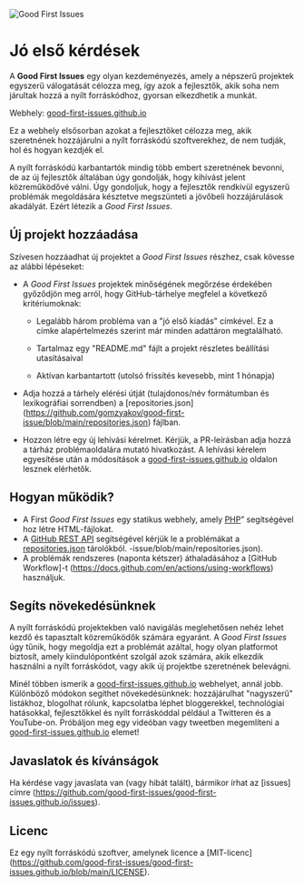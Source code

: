 ![Good First Issues](./assets/github/social-preview.png)

# Jó első kérdések

A **Good First Issues** egy olyan kezdeményezés, amely a népszerű projektek egyszerű válogatását célozza meg, így azok a fejlesztők, akik soha nem járultak hozzá a nyílt forráskódhoz, gyorsan elkezdhetik a munkát.

Webhely: [good-first-issues.github.io](https://good-first-issues.github.io)

Ez a webhely elsősorban azokat a fejlesztőket célozza meg, akik szeretnének hozzájárulni a nyílt forráskódú szoftverekhez, de nem tudják, hol és hogyan kezdjék el.

A nyílt forráskódú karbantartók mindig több embert szeretnének bevonni, de az új fejlesztők általában úgy gondolják, hogy kihívást jelent közreműködővé válni. Úgy gondoljuk, hogy a fejlesztők rendkívül egyszerű problémák megoldására késztetve megszünteti a jövőbeli hozzájárulások akadályát. Ezért létezik a *Good First Issues*.

## Új projekt hozzáadása

Szívesen hozzáadhat új projektet a *Good First Issues* részhez, csak kövesse az alábbi lépéseket:

- A *Good First Issues* projektek minőségének megőrzése érdekében győződjön meg arról, hogy GitHub-tárhelye megfelel a következő kritériumoknak:

     - Legalább három probléma van a "jó első kiadás" címkével. Ez a címke alapértelmezés szerint már minden adattáron megtalálható.

     - Tartalmaz egy "README.md" fájlt a projekt részletes beállítási utasításaival

     - Aktívan karbantartott (utolsó frissítés kevesebb, mint 1 hónapja)

- Adja hozzá a tárhely elérési útját (tulajdonos/név formátumban és lexikográfiai sorrendben) a [repositories.json] (https://github.com/gomzyakov/good-first-issue/blob/main/repositories.json) fájlban.

- Hozzon létre egy új lehívási kérelmet. Kérjük, a PR-leírásban adja hozzá a tárház problémaoldalára mutató hivatkozást. A lehívási kérelem egyesítése után a módosítások a [good-first-issues.github.io](https://good-first-issues.github.io) oldalon lesznek elérhetők.

## Hogyan működik?

- A First *Good First Issues* egy statikus webhely, amely [PHP](https://www.php.net)” segítségével hoz létre HTML-fájlokat.
- A [GitHub REST API](https://docs.github.com/en/rest) segítségével kérjük le a problémákat a [repositories.json](https://github.com/gomzyakov/good-first) tárolókból. -issue/blob/main/repositories.json).
- A problémák rendszeres (naponta kétszer) áthaladásához a [GitHub Workflow]-t (https://docs.github.com/en/actions/using-workflows) használjuk.

## Segíts növekedésünknek

A nyílt forráskódú projektekben való navigálás meglehetősen nehéz lehet kezdő és tapasztalt közreműködők számára egyaránt. A *Good First Issues* úgy tűnik, hogy megoldja ezt a problémát azáltal, hogy olyan platformot biztosít, amely kiindulópontként szolgál azok számára, akik elkezdik használni a nyílt forráskódot, vagy akik új projektbe szeretnének belevágni.

Minél többen ismerik a [good-first-issues.github.io](https://good-first-issues.github.io) webhelyet, annál jobb. Különböző módokon segíthet növekedésünknek: hozzájárulhat "nagyszerű" listákhoz, blogolhat rólunk, kapcsolatba léphet bloggerekkel, technológiai hatásokkal, fejlesztőkkel és nyílt forráskóddal például a Twitteren és a YouTube-on. Próbáljon meg egy videóban vagy tweetben megemlíteni a [good-first-issues.github.io](https://good-first-issues.github.io) elemet!

## Javaslatok és kívánságok

Ha kérdése vagy javaslata van (vagy hibát talált), bármikor írhat az [issues] címre (https://github.com/good-first-issues/good-first-issues.github.io/issues).

## Licenc

Ez egy nyílt forráskódú szoftver, amelynek licence a [MIT-licenc] (https://github.com/good-first-issues/good-first-issues.github.io/blob/main/LICENSE).